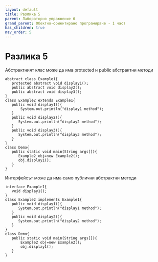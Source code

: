 ```yaml
---
layout: default
title: Разлика 5
parent: Лабораторно упражнение 6
grand_parent: Обектно-ориентирано програмиране - 1 част
has_children: true
nav_order: 5
---
```

# Разлика 5

Абстрактният клас може да има protected и public абстрактни методи

```
abstract class Example1{
   protected abstract void display1();
   public abstract void display2();
   public abstract void display3();
}
class Example2 extends Example1{
   public void display1(){
       System.out.println("display1 method");
   }
   public void display2(){
      System.out.println("display2 method");
   }
   public void display3(){
      System.out.println("display3 method");
   }
}
class Demo{
   public static void main(String args[]){
      Example2 obj=new Example2();
      obj.display1();
   }
}
```

Интерфейсът може да има само публични абстрактни методи

```
interface Example1{
   void display1();
}
class Example2 implements Example1{
   public void display1(){
      System.out.println("display1 method");
   }
   public void display2(){ 
      System.out.println("display2 method");
   }
}
class Demo{
   public static void main(String args[]){
       Example2 obj=new Example2();
       obj.display1();
   }
}
```

